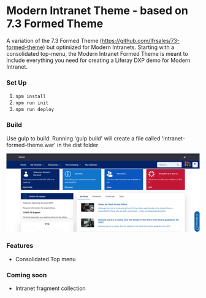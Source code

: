 # Modern Intranet Theme - based on 7.3 Formed Theme

A variation of the 7.3 Formed Theme (https://github.com/lfrsales/73-formed-theme) but optimized for Modern Intranets.  Starting with a consolidated top-menu, the Modern Intranet Formed Theme is meant to include everything you need for creating a Liferay DXP demo for Modern Intranet.

### Set Up

1. `npm install`
2. `npm run init`
3. `npm run deploy`

### Build
Use gulp to build.  Running 'gulp build' will create a file called 'intranet-formed-theme.war' in the dist folder


![screenshot](/images/screenshot.png)

### Features

* Consolidated Top menu

### Coming soon

* Intranet fragment collection
